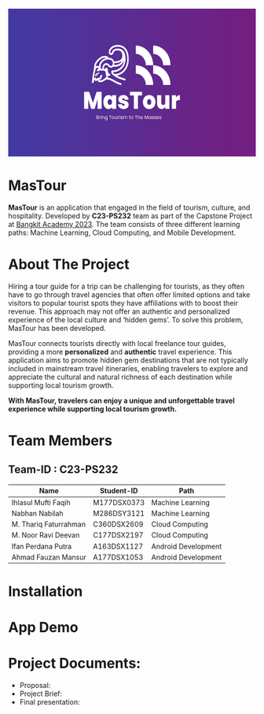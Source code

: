 <p align="center">
  <img src="https://github.com/mas-tour/.github/blob/main/profile/MasTour-Banner.png" height="300" />
</p>

# MasTour

**MasTour** is an application that engaged in the field of tourism, culture, and hospitality. Developed by **C23-PS232** team as part of the Capstone Project at [Bangkit Academy 2023](https://bangkit.academy). The team consists of three different learning paths: Machine Learning, Cloud Computing, and Mobile Development.

# About The Project

Hiring a tour guide for a trip can be challenging for tourists, as they often have to go through travel agencies that often offer limited options and take visitors to popular tourist spots they have affiliations with to boost their revenue. This approach may not offer an authentic and personalized experience of the local culture and ‘hidden gems’. To solve this problem, MasTour has been developed. 

MasTour connects tourists directly with local freelance tour guides, providing a more **personalized** and **authentic** travel experience. This application aims to promote hidden gem destinations that are not typically included in mainstream travel itineraries, enabling travelers to explore and appreciate the cultural and natural richness of each destination while supporting local tourism growth. 

**With MasTour, travelers can enjoy a unique and unforgettable travel experience while supporting local tourism growth.**

# Team Members

## Team-ID : C23-PS232

| Name                  | Student-ID  | Path                |
| --------------------- | ----------- | ------------------- | 
| Ihlasul Mufti Faqih   | M177DSX0373 | Machine Learning    | 
| Nabhan Nabilah        | M286DSY3121 | Machine Learning    |
| M. Thariq Faturrahman | C360DSX2609 | Cloud Computing     |
| M. Noor Ravi Deevan   | C177DSX2197 | Cloud Computing     |
| Ifan Perdana Putra    | A163DSX1127 | Android Development |
| Ahmad Fauzan Mansur   | A177DSX1053 | Android Development |

# Installation

# App Demo

# Project Documents:
- Proposal:
- Project Brief:
- Final presentation:
